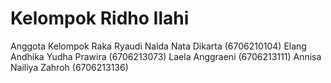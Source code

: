 # Kelompok Ridho Ilahi
Anggota Kelompok
Raka Ryaudi Nalda Nata Dikarta (6706210104)
Elang Andhika Yudha Prawira (6706213073)
Laela Anggraeni (6706213111)
Annisa Nailiya Zahroh (6706213136)

